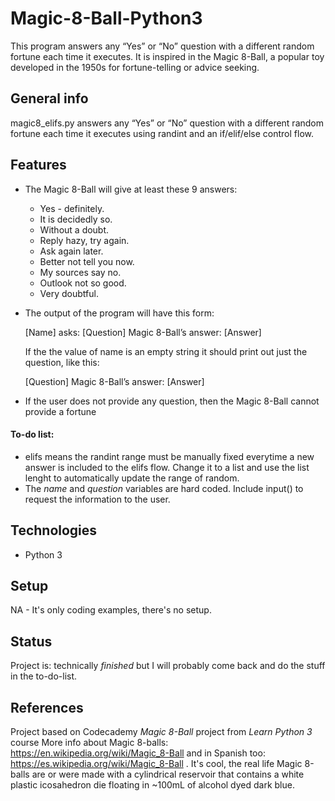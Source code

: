 # Magic-8-Ball-Python3
This program answers any “Yes” or “No” question with a different random fortune each time it executes.  It is inspired in the Magic 8-Ball, a popular toy developed in the 1950s for fortune-telling or advice seeking.


## General info

magic8_elifs.py answers any “Yes” or “No” question with a different random fortune each time it executes using randint and an if/elif/else control flow.  

## Features

* The Magic 8-Ball will give at least these 9 answers:
    + Yes - definitely.
    + It is decidedly so.
    + Without a doubt.
    + Reply hazy, try again.
    + Ask again later.
    + Better not tell you now.
    + My sources say no.
    + Outlook not so good.
    + Very doubtful.

* The output of the program will have this form:

  [Name] asks: [Question]
  Magic 8-Ball’s answer: [Answer]

  If the the value of name is an empty string it should print out just the question, like this:

  [Question]
  Magic 8-Ball’s answer: [Answer]

*  If the user does not provide any question, then the Magic 8-Ball cannot provide a fortune



#### To-do list:
* elifs means the randint range must be manually fixed everytime a new answer is included to the elifs flow. Change it to a list and use the list lenght to automatically update the range of random. 
* The _name_ and _question_ variables are hard coded. Include input() to request the information to the user. 


## Technologies
* Python 3

## Setup
NA - It's only coding examples, there's no setup.

## Status
Project is: technically _finished_ but I will probably come back and do the stuff in the to-do-list.

## References
Project based on Codecademy _Magic 8-Ball_ project from _Learn Python 3_ course
More info about Magic 8-balls: https://en.wikipedia.org/wiki/Magic_8-Ball and in Spanish too: https://es.wikipedia.org/wiki/Magic_8-Ball . It's cool, the real life Magic 8-balls are or were made with a cylindrical reservoir that contains a white plastic icosahedron die floating in ~100mL of alcohol dyed dark blue. 
